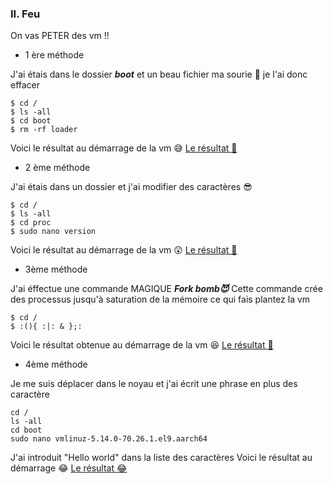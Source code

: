 
###  II. Feu

On vas PETER des vm !!

+ 1 ère méthode

J'ai étais dans le dossier ***boot*** et un beau fichier ma sourie 🤣
je l'ai donc effacer 
```
$ cd /
$ ls -all
$ cd boot
$ rm -rf loader
```

Voici le résultat au démarrage de la vm 😅
[Le résultat 🤣](obsidian://open?vault=Tp-Linux&file=tp1%2FVm1.png)

+ 2 ème méthode

J'ai étais dans un dossier et j'ai modifier des caractères 😎
```
$ cd /
$ ls -all
$ cd proc
$ sudo nano version
```

Voici le résultat au démarrage de la vm 😲
[Le résultat 🤣](obsidian://open?vault=Tp-Linux&file=tp1%2FVm2.png)

+ 3ème méthode

J'ai éffectue une commande MAGIQUE ***Fork bomb😈***
Cette commande crée des processus jusqu'à saturation de la mémoire ce qui fais plantez la vm 
```
$ cd /
$ :(){ :|: & };:
```

Voici le résultat obtenue au démarrage de la vm 😆
[Le résultat 🤣](obsidian://open?vault=Tp-Linux&file=tp1%2FVm3.png)

+ 4ème méthode 

Je me suis déplacer dans le noyau et j'ai écrit une phrase en plus des caractère 
```
cd /
ls -all
cd boot
sudo nano vmlinuz-5.14.0-70.26.1.el9.aarch64
```

J'ai introduit "Hello world" dans la liste des caractères 
Voici le résultat au démarrage 😂
 [Le résultat 😂](obsidian://open?vault=Tp-Linux&file=tp1%2FVm4.png)
 